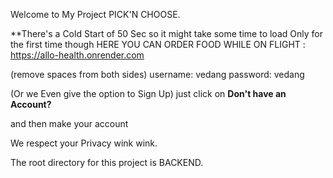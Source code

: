 Welcome to My Project PICK'N CHOOSE.

**There's a Cold  Start of 50 Sec so it might take some time to load
Only for the first time though
HERE YOU CAN ORDER FOOD WHILE ON FLIGHT : https://allo-health.onrender.com

(remove spaces from both sides)
username: vedang
password: vedang

(Or we Even give the option to Sign Up)
just click on **Don't have an Account?**

and then make your account 

We respect your Privacy wink wink.

The root directory for this project is BACKEND.



